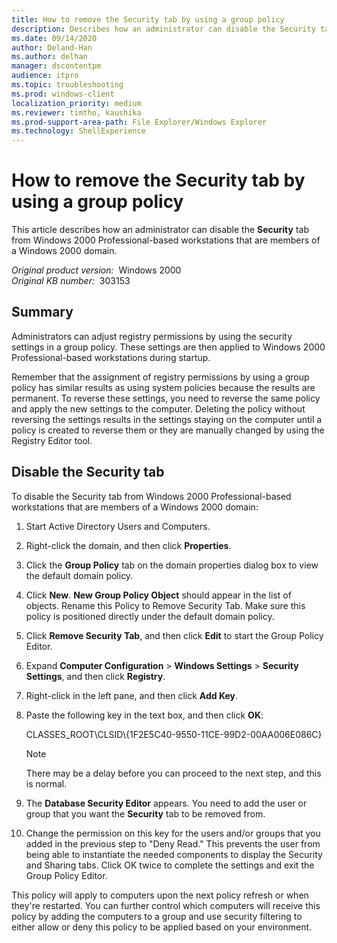 ```yaml
---
title: How to remove the Security tab by using a group policy
description: Describes how an administrator can disable the Security tab from Windows 2000 Professional-based workstations that are members of a Windows 2000 domain.
ms.date: 09/14/2020
author: Deland-Han
ms.author: delhan
manager: dscontentpm
audience: itpro
ms.topic: troubleshooting
ms.prod: windows-client
localization_priority: medium
ms.reviewer: timtho, kaushika
ms.prod-support-area-path: File Explorer/Windows Explorer
ms.technology: ShellExperience
---
```

# How to remove the Security tab by using a group policy  

This article describes how an administrator can disable the **Security** tab from Windows 2000 Professional-based workstations that are members of a Windows 2000 domain.

_Original product version:_ &nbsp;Windows 2000  
_Original KB number:_ &nbsp;303153

## Summary

Administrators can adjust registry permissions by using the security settings in a group policy. These settings are then applied to Windows 2000 Professional-based workstations during startup.

Remember that the assignment of registry permissions by using a group policy has similar results as using system policies because the results are permanent. To reverse these settings, you need to reverse the same policy and apply the new settings to the computer. Deleting the policy without reversing the settings results in the settings staying on the computer until a policy is created to reverse them or they are manually changed by using the Registry Editor tool.

## Disable the Security tab

To disable the Security tab from Windows 2000 Professional-based workstations that are members of a Windows 2000 domain:

1. Start Active Directory Users and Computers.
2. Right-click the domain, and then click **Properties**.
3. Click the **Group Policy** tab on the domain properties dialog box to view the default domain policy.
4. Click **New**. **New Group Policy Object** should appear in the list of objects. Rename this Policy to Remove Security Tab. Make sure this policy is positioned directly under the default domain policy.
5. Click **Remove Security Tab**, and then click **Edit** to start the Group Policy Editor.
6. Expand **Computer Configuration** > **Windows Settings** > **Security Settings**, and then click **Registry**.
7. Right-click in the left pane, and then click **Add Key**.
8. Paste the following key in the text box, and then click **OK**:

    CLASSES_ROOT\\CLSID\\{1F2E5C40-9550-11CE-99D2-00AA006E086C}

    > [!NOTE]
    > There may be a delay before you can proceed to the next step, and this is normal.
9. The **Database Security Editor** appears. You need to add the user or group that you want the **Security** tab to be removed from.
10. Change the permission on this key for the users and/or groups that you added in the previous step to "Deny Read." This prevents the user from being able to instantiate the needed components to display the Security and Sharing tabs. Click OK twice to complete the settings and exit the Group Policy Editor.

This policy will apply to computers upon the next policy refresh or when they're restarted. You can further control which computers will receive this policy by adding the computers to a group and use security filtering to either allow or deny this policy to be applied based on your environment.
